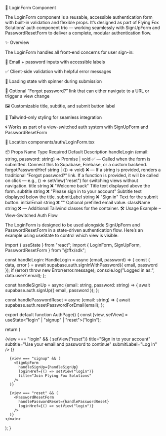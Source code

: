 🧱 LoginForm Component

The LoginForm component is a reusable, accessible authentication form with built-in validation and flexible props. It’s designed as part of Flying Fox Solutions’ auth component trio — working seamlessly with SignUpForm and PasswordResetForm to deliver a complete, modular authentication flow.

✨ Overview

The LoginForm handles all front-end concerns for user sign-in:

📧 Email + password inputs with accessible labels

✅ Client-side validation with helpful error messages

🔄 Loading state with spinner during submission

🔗 Optional “Forgot password?” link that can either navigate to a URL or trigger a view change

🖼️ Customizable title, subtitle, and submit button label

🎨 Tailwind-only styling for seamless integration

🌀 Works as part of a view-switched auth system with SignUpForm and PasswordResetForm

📁 Location
components/auth/LoginForm.tsx

📦 Props
Name Type Required Default Description
handleLogin (email: string, password: string) => Promise<void> | void ✅ — Called when the form is submitted. Connect this to Supabase, Firebase, or a custom backend.
forgotPasswordHref string | (() => void) ❌ — If a string is provided, renders a traditional “Forgot password?” link. If a function is provided, it will be called on click — e.g., () => setView("reset") for switching views without navigation.
title string ❌ "Welcome back" Title text displayed above the form.
subtitle string ❌ "Please sign in to your account" Subtitle text displayed below the title.
submitLabel string ❌ "Sign in" Text for the submit button.
initialEmail string ❌ "" Optional prefilled email value.
className string ❌ — Additional Tailwind classes for the container.
🛠️ Usage Example – View-Switched Auth Flow

The LoginForm is designed to be used alongside SignUpForm and PasswordResetForm in a state-driven authentication flow. Here’s an example using useState to control which view is visible:

import { useState } from "react";
import { LoginForm, SignUpForm, PasswordResetForm } from "@ffx/sdk";

const handleLogin: HandleLogin = async (email, password) => {
const { data, error } = await supabase.auth.signInWithPassword({ email, password });
if (error) throw new Error(error.message);
console.log("Logged in as:", data.user?.email);
};

const handleSignUp = async (email: string, password: string) => {
await supabase.auth.signUp({ email, password });
};

const handlePasswordReset = async (email: string) => {
await supabase.auth.resetPasswordForEmail(email);
};

export default function AuthPage() {
const [view, setView] = useState<"login" | "signup" | "reset">("login");

return (

<main className="min-h-screen grid place-items-center bg-gray-100 dark:bg-gray-950 p-6">
{view === "login" && (
<LoginForm
handleLogin={handleLogin}
forgotPasswordHref={() => setView("reset")}
title="Sign in to your account"
subtitle="Use your email and password to continue"
submitLabel="Log In"
/>
)}

      {view === "signup" && (
        <SignUpForm
          handleSignUp={handleSignUp}
          loginHref={() => setView("login")}
          title="Join Flying Fox Solutions"
        />
      )}

      {view === "reset" && (
        <PasswordResetForm
          handlePasswordReset={handlePasswordReset}
          loginHref={() => setView("login")}
        />
      )}
    </main>

);
}
